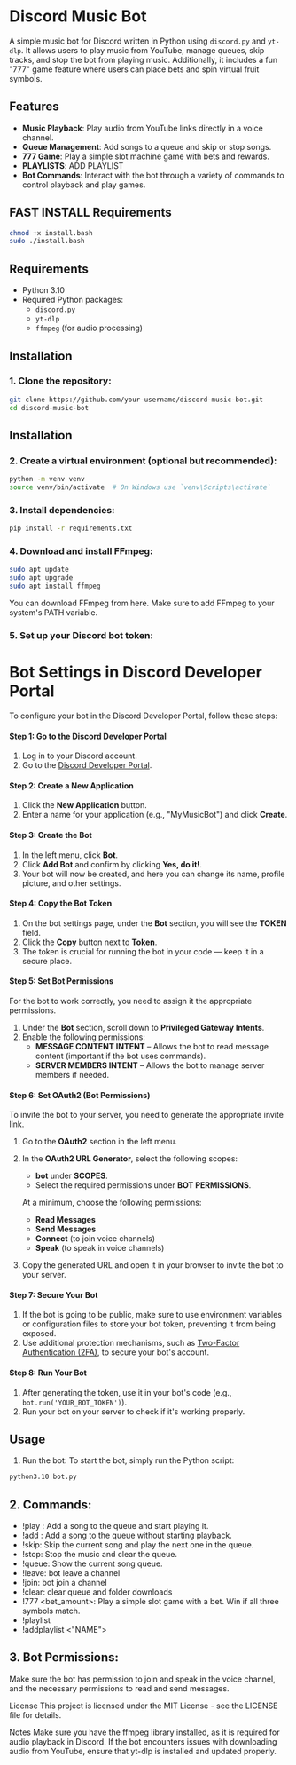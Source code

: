 # Discord Music Bot

A simple music bot for Discord written in Python using `discord.py` and `yt-dlp`. It allows users to play music from YouTube, manage queues, skip tracks, and stop the bot from playing music. Additionally, it includes a fun "777" game feature where users can place bets and spin virtual fruit symbols.

## Features

- **Music Playback**: Play audio from YouTube links directly in a voice channel.
- **Queue Management**: Add songs to a queue and skip or stop songs.
- **777 Game**: Play a simple slot machine game with bets and rewards.
- **PLAYLISTS**: ADD PLAYLIST
- **Bot Commands**: Interact with the bot through a variety of commands to control playback and play games.

## FAST INSTALL Requirements
```bash
chmod +x install.bash
sudo ./install.bash
```
## Requirements

- Python 3.10
- Required Python packages:
  - `discord.py`
  - `yt-dlp`
  - `ffmpeg` (for audio processing)

## Installation

### 1. Clone the repository:

```bash
git clone https://github.com/your-username/discord-music-bot.git
cd discord-music-bot
```
## Installation

### 2. Create a virtual environment (optional but recommended):

```bash
python -m venv venv
source venv/bin/activate  # On Windows use `venv\Scripts\activate`
```
### 3. Install dependencies:
```bash
pip install -r requirements.txt
```
### 4. Download and install FFmpeg:
```bash
sudo apt update
sudo apt upgrade
sudo apt install ffmpeg
```
You can download FFmpeg from here. Make sure to add FFmpeg to your system's PATH variable.

### 5. Set up your Discord bot token:
# Bot Settings in Discord Developer Portal

To configure your bot in the Discord Developer Portal, follow these steps:

#### Step 1: Go to the Discord Developer Portal

1. Log in to your Discord account.
2. Go to the [Discord Developer Portal](https://discord.com/developers/applications).

#### Step 2: Create a New Application

1. Click the **New Application** button.
2. Enter a name for your application (e.g., "MyMusicBot") and click **Create**.

#### Step 3: Create the Bot

1. In the left menu, click **Bot**.
2. Click **Add Bot** and confirm by clicking **Yes, do it!**.
3. Your bot will now be created, and here you can change its name, profile picture, and other settings.

#### Step 4: Copy the Bot Token

1. On the bot settings page, under the **Bot** section, you will see the **TOKEN** field.
2. Click the **Copy** button next to **Token**.
3. The token is crucial for running the bot in your code — keep it in a secure place.

#### Step 5: Set Bot Permissions

For the bot to work correctly, you need to assign it the appropriate permissions.

1. Under the **Bot** section, scroll down to **Privileged Gateway Intents**.
2. Enable the following permissions:
   - **MESSAGE CONTENT INTENT** – Allows the bot to read message content (important if the bot uses commands).
   - **SERVER MEMBERS INTENT** – Allows the bot to manage server members if needed.

#### Step 6: Set OAuth2 (Bot Permissions)

To invite the bot to your server, you need to generate the appropriate invite link.

1. Go to the **OAuth2** section in the left menu.
2. In the **OAuth2 URL Generator**, select the following scopes:
   - **bot** under **SCOPES**.
   - Select the required permissions under **BOT PERMISSIONS**.

   At a minimum, choose the following permissions:
   - **Read Messages**
   - **Send Messages**
   - **Connect** (to join voice channels)
   - **Speak** (to speak in voice channels)

3. Copy the generated URL and open it in your browser to invite the bot to your server.

#### Step 7: Secure Your Bot

1. If the bot is going to be public, make sure to use environment variables or configuration files to store your bot token, preventing it from being exposed.
2. Use additional protection mechanisms, such as [Two-Factor Authentication (2FA)](https://discord.com/verify), to secure your bot's account.

#### Step 8: Run Your Bot

1. After generating the token, use it in your bot's code (e.g., `bot.run('YOUR_BOT_TOKEN')`).
2. Run your bot on your server to check if it's working properly.


## Usage
1. Run the bot:
To start the bot, simply run the Python script:

```bash
python3.10 bot.py
```
## 2. Commands:
- !play <YouTube URL>: Add a song to the queue and start playing it.
- !add <YouTube URL>: Add a song to the queue without starting playback.
- !skip: Skip the current song and play the next one in the queue.
- !stop: Stop the music and clear the queue.
- !queue: Show the current song queue.
- !leave: bot leave a channel
- !join: bot join a channel
- !clear: clear queue and folder downloads
- !777 <bet_amount>: Play a simple slot game with a bet. Win if all three symbols match.
- !playlist
- !addplaylist <"NAME"> <YouTube URL>
## 3. Bot Permissions:
Make sure the bot has permission to join and speak in the voice channel, and the necessary permissions to read and send messages.

License
This project is licensed under the MIT License - see the LICENSE file for details.

Notes
Make sure you have the ffmpeg library installed, as it is required for audio playback in Discord.
If the bot encounters issues with downloading audio from YouTube, ensure that yt-dlp is installed and updated properly.

